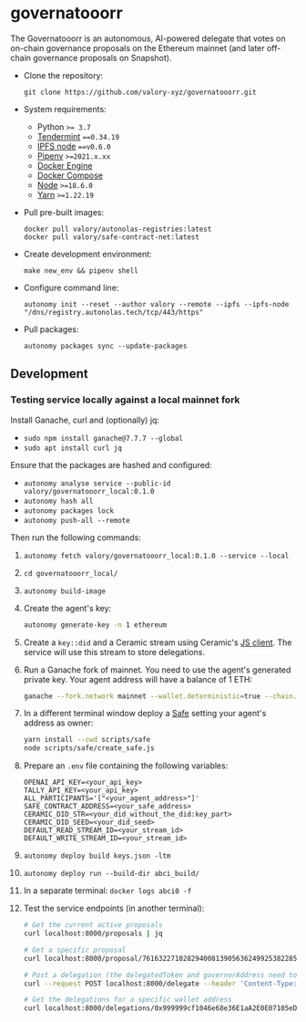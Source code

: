 # governatooorr

The Governatooorr is an autonomous, AI-powered delegate that votes on on-chain governance proposals on the Ethereum mainnet (and later off-chain governance proposals on Snapshot).

- Clone the repository:

      git clone https://github.com/valory-xyz/governatooorr.git

- System requirements:

    - Python `>= 3.7`
    - [Tendermint](https://docs.tendermint.com/v0.34/introduction/install.html) `==0.34.19`
    - [IPFS node](https://docs.ipfs.io/install/command-line/#official-distributions) `==v0.6.0`
    - [Pipenv](https://pipenv.pypa.io/en/latest/installation/) `>=2021.x.xx`
    - [Docker Engine](https://docs.docker.com/engine/install/)
    - [Docker Compose](https://docs.docker.com/compose/install/)
    - [Node](https://nodejs.org/en) `>=18.6.0`
    - [Yarn](https://yarnpkg.com/getting-started/install) `>=1.22.19`

- Pull pre-built images:

      docker pull valory/autonolas-registries:latest
      docker pull valory/safe-contract-net:latest

- Create development environment:

      make new_env && pipenv shell

- Configure command line:

      autonomy init --reset --author valory --remote --ipfs --ipfs-node "/dns/registry.autonolas.tech/tcp/443/https"

- Pull packages:

      autonomy packages sync --update-packages

## Development

### Testing service locally against a local mainnet fork

Install Ganache, curl and (optionally) jq:
- `sudo npm install ganache@7.7.7 --global`
- `sudo apt install curl jq`

Ensure that the packages are hashed and configured:
- `autonomy analyse service --public-id valory/governatooorr_local:0.1.0`
- `autonomy hash all`
- `autonomy packages lock`
- `autonomy push-all --remote`

Then run the following commands:
1. `autonomy fetch valory/governatooorr_local:0.1.0 --service --local`
2. `cd governatooorr_local/`
3. `autonomy build-image`
4. Create the agent's key:
    ```bash
    autonomy generate-key -n 1 ethereum
    ```
5. Create a `key::did` and a Ceramic stream using Ceramic's [JS client](https://developers.ceramic.network/build/javascript/installation/#js-http-client). The service will use this stream to store delegations.
6. Run a Ganache fork of mainnet. You need to use the agent's generated private key. Your agent address will have a balance of 1 ETH:

    ```bash
    ganache --fork.network mainnet --wallet.deterministic=true --chain.chainId 1 --fork.blockNumber 16968287 --wallet.accounts <agent_private_key>,1000000000000000000 --server.host 0.0.0.0
    ```
7. In a different terminal window deploy a [Safe](https://safe.global/) setting your agent's address as owner:
    ```bash
    yarn install --cwd scripts/safe
    node scripts/safe/create_safe.js
    ```
8. Prepare an `.env` file containing the following variables:
    ```text
    OPENAI_API_KEY=<your_api_key>
    TALLY_API_KEY=<your_api_key>
    ALL_PARTICIPANTS='["<your_agent_address>"]'
    SAFE_CONTRACT_ADDRESS=<your_safe_address>
    CERAMIC_DID_STR=<your_did_without_the_did:key_part>
    CERAMIC_DID_SEED=<your_did_seed>
    DEFAULT_READ_STREAM_ID=<your_stream_id>
    DEFAULT_WRITE_STREAM_ID=<your_stream_id>
    ```
9. `autonomy deploy build keys.json -ltm`
10. `autonomy deploy run --build-dir abci_build/`
11. In a separate terminal: `docker logs abci0 -f`
12. Test the service endpoints (in another terminal):
      ```bash
      # Get the current active proposals
      curl localhost:8000/proposals | jq

      # Get a specific proposal
      curl localhost:8000/proposal/76163227102829400813905636249925382285747891719849601732821246533951559697126 | jq

      # Post a delegation (the delegatedToken and governorAddress need to match a valid active proposal)
      curl --request POST localhost:8000/delegate --header 'Content-Type: application/json' --data-raw '{"address": "0x999999cf1046e68e36E1aA2E0E07105eDDD1f08E","delegatedToken": "0x610210AA5D51bf26CBce146A5992D2FEeBc27dB1","votingPreference": "EVIL","governorAddress": "0x1C9a7ced4CAdb9c5a65E564e73091912aaec7494","tokenBalance": 100}'

      # Get the delegations for a specific wallet address
      curl localhost:8000/delegations/0x999999cf1046e68e36E1aA2E0E07105eDDD1f08E | jq
      ```
